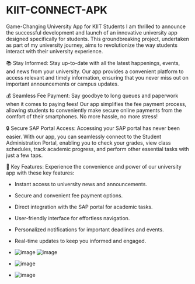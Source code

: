 # KIIT-CONNECT-APK
Game-Changing University App for  KIIT Students
I am thrilled to announce the successful development and launch of an innovative university app designed specifically for students. This groundbreaking project, undertaken as part of my university journey, aims to revolutionize the way students interact with their university experience.

📚 Stay Informed:
Stay up-to-date with all the latest happenings, events, and news from your university. Our app provides a convenient platform to access relevant and timely information, ensuring that you never miss out on important announcements or campus updates.

💰 Seamless Fee Payment:
Say goodbye to long queues and paperwork when it comes to paying fees! Our app simplifies the fee payment process, allowing students to conveniently make secure online payments from the comfort of their smartphones. No more hassle, no more stress!

🔒 Secure SAP Portal Access:
Accessing your SAP portal has never been easier. With our app, you can seamlessly connect to the Student Administration Portal, enabling you to check your grades, view class schedules, track academic progress, and perform other essential tasks with just a few taps.

🌟 Key Features:
Experience the convenience and power of our university app with these key features:
- Instant access to university news and announcements.
- Secure and convenient fee payment options.
- Direct integration with the SAP portal for academic tasks.
- User-friendly interface for effortless navigation.
- Personalized notifications for important deadlines and events.
- Real-time updates to keep you informed and engaged.

- ![image](https://github.com/user-attachments/assets/38b425fc-b03c-47e6-b630-9b9f86e4f1f7)    ![image](https://github.com/user-attachments/assets/70d8a9a9-17b4-464a-bd50-48f10398aba6)

- ![image](https://github.com/user-attachments/assets/7a02a99f-7f9b-4707-8633-8b83e2f39796)

- ![image](https://github.com/user-attachments/assets/b6abc2e1-529d-4b71-94b5-4def43b912bd)





